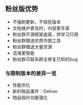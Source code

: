 ## 粉丝版优势

* 不强制更新，不锁死版本
* 文档维护更及时，内容更丰富
* 粉丝群开源框架底层，供学习只用
* 粉丝群赠送优质作图工具
* 粉丝群赠送大量资源
* 混淆更智能
* 粉丝群可联系群主修复已知的bug

### 与限制版本的差异一览

* 性能优化
* 新的物品事件：Deliver
* 物品指针功能强化
